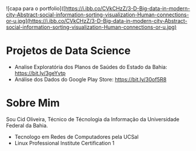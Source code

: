 ![capa para o portfolio]([https://i.ibb.co/CVkCHzZ/3-D-Big-data-in-modern-city-Abstract-social-information-sorting-visualization-Human-connections-or-u.jpg](https://i.ibb.co/CVkCHzZ/3-D-Big-data-in-modern-city-Abstract-social-information-sorting-visualization-Human-connections-or-u.jpg)

# Projetos de Data Science

* Analise Exploratória dos Planos de Saúdes do Estado da Bahia: https://bit.ly/3geYvtp
* Análise dos Dados do Google Play Store: https://bit.ly/30of5R8

# Sobre Mim
Sou Cid Oliveira, Técnico de Técnologia da Informação da Universidade Federal da Bahia.
* Tecnologo em Redes de Computadores pela UCSal
* Linux Professional Institute Certification 1
